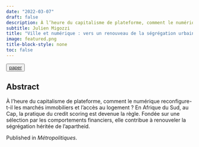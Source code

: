 ```yaml
---
date: "2022-03-07"
draft: false
description: À l’heure du capitalisme de plateforme, comment le numérique reconfigure-t-il les marchés immobiliers et l’accès au logement ? En Afrique du Sud, au Cap, la pratique du credit scoring est devenue la règle. Fondée sur une sélection par les comportements financiers, elle contribue à renouveler la ségrégation héritée de l’apartheid.
subtitle: Julien Migozzi
title: "Ville et numérique : vers un renouveau de la ségrégation urbaine au Cap ?"
image: featured.png
title-block-style: none
toc: false
---
```



<button type="button" class="btn btn-outline-success"><a href="https://metropolitiques.eu/Ville-et-numerique-vers-un-renouveau-de-la-segregation-urbaine-au-Cap.html">paper</a></button>

## Abstract

À l’heure du capitalisme de plateforme, comment le numérique reconfigure-t-il les marchés immobiliers et l’accès au logement ? En Afrique du Sud, au Cap, la pratique du credit scoring est devenue la règle. Fondée sur une sélection par les comportements financiers, elle contribue à renouveler la ségrégation héritée de l’apartheid.


Published in *Métropolitiques*.
